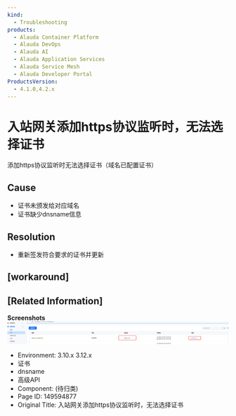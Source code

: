 ```yaml
---
kind:
  - Troubleshooting
products:
  - Alauda Container Platform
  - Alauda DevOps
  - Alauda AI
  - Alauda Application Services
  - Alauda Service Mesh
  - Alauda Developer Portal
ProductsVersion:
  - 4.1.0,4.2.x
---
```

<!-- A type of document that involves encountering a fault, diagnosing it, performing root cause analysis, and providing solutions. -->

# 入站网关添加https协议监听时，无法选择证书

添加https协议监听时无法选择证书（域名已配置证书）

## Cause
- 证书未颁发给对应域名
- 证书缺少dnsname信息

## Resolution
- 重新签发符合要求的证书并更新

## [workaround]

## [Related Information]
**Screenshots**
![](assets/ru-zhan-wang-guan-tian-jia-httpsxie-yi-jian-ting-shi-wu-fa-xuan-ze-zheng-shu/image2023-6-2_16-17-40.png)
- Environment: 3.10.x 3.12.x
- 证书
- dnsname
- 高级API
- Component: (待归类)
- Page ID: 149594877
- Original Title: 入站网关添加https协议监听时，无法选择证书
